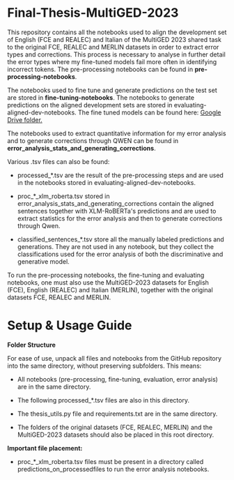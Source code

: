 # Final-Thesis-MultiGED-2023

This repository contains all the notebooks used to align the development set of English (FCE and REALEC) and Italian of the MultiGED 2023 shared task to the original FCE, REALEC and MERLIN datasets in order to extract error types and corrections. This process is necessary to analyse in further detail the error types where my fine-tuned models fail more often in identifying incorrect tokens. The pre-processing notebooks can be found in **pre-processing-notebooks**.

The notebooks used to fine tune and generate predictions on the test set are stored in **fine-tuning-notebooks**. The notebooks to generate predictions on the aligned development sets are stored in evaluating-aligned-dev-notebooks. The fine tuned models can be found here:
[Google Drive folder.
](https://drive.google.com/drive/folders/1hujDAaKXmQoFQKJtkMPQ_wq1NAMABcrz?usp=drive_link.)

The notebooks used to extract quantitative information for my error analysis and to generate corrections through QWEN can be found in **error_analysis_stats_and_generating_corrections**.

Various .tsv files can also be found:

- processed_*.tsv are the result of the pre-processing steps and are used in the notebooks stored in evaluating-aligned-dev-notebooks.

- proc_*_xlm_roberta.tsv stored in error_analysis_stats_and_generating_corrections contain the aligned sentences together with XLM-RoBERTa's predictions and are used to extract statistics for the error analysis and then to generate corrections through Qwen.

- classified_sentences_*.tsv store all the manually labeled predictions and generations. They are not used in any notebook, but they collect the classifications used for the error analysis of both the discriminative and generative model.

To run the pre-processing notebooks, the fine-tuning and evaluating notebooks, one must also use the MultiGED-2023 datasets for English (FCE), English (REALEC) and Italian (MERLIN), together with the original datasets FCE, REALEC and MERLIN.

# Setup & Usage Guide
**Folder Structure**

For ease of use, unpack all files and notebooks from the GitHub repository into the same directory, without preserving subfolders. This means:

- All notebooks (pre-processing, fine-tuning, evaluation, error analysis) are in the same directory.

- The following processed_*.tsv files are also in this directory.

- The thesis_utils.py file and requirements.txt are in the same directory.

- The folders of the original datasets (FCE, REALEC, MERLIN) and the MultiGED-2023 datasets should also be placed in this root directory.

**Important file placement:**

- proc_*_xlm_roberta.tsv files must be present in a directory called predictions_on_processedfiles to run the error analysis notebooks.
